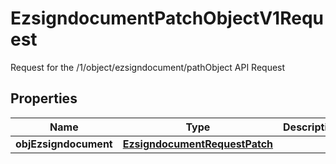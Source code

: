 

# EzsigndocumentPatchObjectV1Request

Request for the /1/object/ezsigndocument/pathObject API Request

## Properties

Name | Type | Description | Notes
------------ | ------------- | ------------- | -------------
**objEzsigndocument** | [**EzsigndocumentRequestPatch**](EzsigndocumentRequestPatch.md) |  | 




